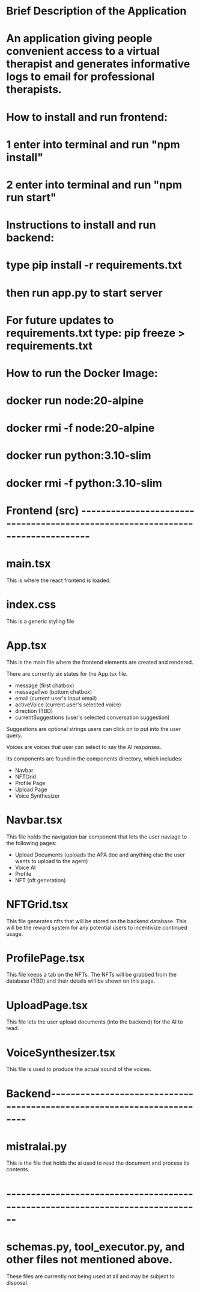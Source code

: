 # Brief Description of the Application
# An application giving people convenient access to a virtual therapist and generates informative logs to email for professional therapists.

# How to install and run frontend:
# 1 enter into terminal and run "npm install"
# 2 enter into terminal and run "npm run start"

# Instructions to install and run backend:
# type pip install -r requirements.txt
# then run app.py to start server
# For future updates to requirements.txt type: pip freeze > requirements.txt

# How to run the Docker Image:
# docker run node:20-alpine
# docker rmi -f node:20-alpine
# docker run python:3.10-slim
# docker rmi -f python:3.10-slim


# Frontend (src) ------------------------------------------------------------------------------

# main.tsx
This is where the react frontend is loaded.

# index.css
This is a generic styling file

# App.tsx
This is the main file where the frontend elements are created and rendered.

There are currently six states for the App.tsx file.
- message (first chatbox)
- messageTwo (bottom chatbox)
- email (current user's input email)
- activeVoice (current user's selected voice)
- direction (TBD)
- currentSuggestions (user's selected conversation suggestion)

Suggestions are optional strings users can click on to put into the user query.

Voices are voices that user can select to say the AI responses.

Its components are found in the components directory, which includes:
- Navbar
- NFTGrid
- Profile Page
- Upload Page
- Voice Synthesizer

# Navbar.tsx
This file holds the navigation bar component that lets the user naviage to the following pages:
- Upload Documents (uploads the APA doc and anything else the user wants to upload to the agent)
- Voice AI
- Profile
- NFT (nft generation)


# NFTGrid.tsx
This file generates nfts that will be stored on the backend database.
This will be the reward system for any potential users to incentivize
continued usage.

# ProfilePage.tsx
This file keeps a tab on the NFTs. The NFTs will be grabbed from the database (TBD) 
and their details will be shown on this page.

# UploadPage.tsx
This file lets the user upload documents (into the backend) for the AI to read.

# VoiceSynthesizer.tsx 
This file is used to produce the actual sound of the voices.

# Backend-----------------------------------------------------------------------

# mistralai.py
This is the file that holds the ai used to read the document and process its contents.

# ------------------------------------------------------------------------------
# schemas.py, tool_executor.py, and other files not mentioned above.
These files are currently not being used at all and may be subject to disposal.